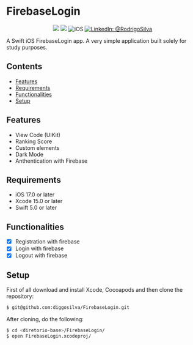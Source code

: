 # FirebaseLogin

<p align="center">
    <img src="https://img.shields.io/badge/Swift-5.9.1-orange.svg" />
    <img src="https://img.shields.io/badge/Xcode-15.2.X-orange.svg" />
    <img src="https://img.shields.io/badge/platforms-iOS-brightgreen.svg?style=flat" alt="iOS" />
    <a href="https://www.linkedin.com/in/rodrigo-silva-6a53ba300/" target="_blank">
        <img src="https://img.shields.io/badge/LinkedIn-@RodrigoSilva-blue.svg?style=flat" alt="LinkedIn: @RodrigoSilva" />
    </a>
</p>

A Swift iOS FirebaseLogin app. A very simple application built solely for study purposes.


## Contents

- [Features](#features)
- [Requirements](#requirements)
- [Functionalities](#functionalities)
- [Setup](#setup)

## Features

- View Code (UIKit)
- Ranking Score
- Custom elements
- Dark Mode
- Anthentication with Firebase

## Requirements

- iOS 17.0 or later
- Xcode 15.0 or later
- Swift 5.0 or later

## Functionalities
- [x] Registration with firebase
- [x] Login with firebase
- [x] Logout with firebase

## Setup

First of all download and install Xcode, Cocoapods and then clone the repository:

```sh
$ git@github.com:diggosilva/FirebaseLogin.git
```

After cloning, do the following:

```sh
$ cd <diretorio-base>/FirebaseLogin/
$ open FirebaseLogin.xcodeproj/
```
